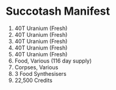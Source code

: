 # Succotash Manifest

1. 40T Uranium (Fresh)
2. 40T Uranium (Fresh)
3. 40T Uranium (Fresh)
4. 40T Uranium (Fresh)
5. 40T Uranium (Fresh)
6. Food, Various (116 day supply)
7. Corpses, Various
8. 3 Food Synthesisers
9. 22,500 Credits
